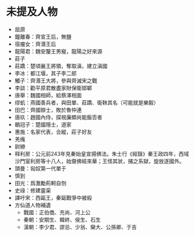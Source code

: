 # 未提及人物
- 屈原
- 鐘離春：齊宣王后，無鹽
- 宿瘤女：齊湣王后
- 龍陽君：魏安釐王男寵，龍陽之好來源
- 莊子
- 莊蹻：楚頃襄王將領，奪取滇，建立滇國
- 李冰：都江堰，其子李二郎
- 觸子：齊湣王大將，參與齊滅宋之戰
- 李談：勸平原君散盡家財保衛邯鄲
- 唐舉：魏國相師，給蔡澤相面
- 缪虮：燕國善兵者，與田單、莊蹻、衛鞅其名（可能就是樂毅）
- 田巴：齊國辯士，敗於魯仲連
- 唐玖：趙國內侍，探視廉頗尚能飯否者
- 鶡冠子：楚國隱士，道家
- 惠施：名家代表，合縱，莊子好友
- 羌瘣
- 尉繚
- 释利房：公元前243年見秦始皇宣揚佛法。朱士行《經錄》秦王政四年，西域沙門室利房等十八人，始齎佛經來華；王怪其狀，捕之系獄，旋放逐國外。
- 頭曼：匈奴第一代單于
- 慎到
- 田光：爲激勵荊軻自刎
- 史祿：修建靈渠
- 譯吁宋：西甌王，秦甌戰爭中被殺
- 方仙道人物補遺
    - 戰國：正伯僑、充尚、河上公
    - 秦朝：安期生、韓終、侯生、石生
    - 漢朝：李少君、謬忌、少翁、欒大、公孫卿、于吉
